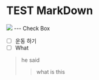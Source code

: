 # TEST MarkDown

<img src="https://blog.yena.io/assets/post-img/171123-nachoi-300.jpg">
---
Check Box <br>

- [ ] 운동 하기
- [ ] What 

> he said 
>> what is this
